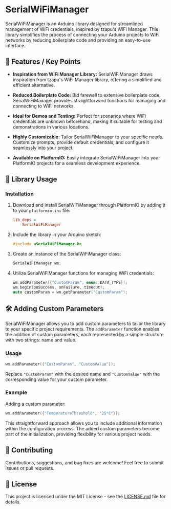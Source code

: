 
# SerialWiFiManager

SerialWiFiManager is an Arduino library designed for streamlined management of WiFi credentials, inspired by tzapu's WiFi Manager. This library simplifies the process of connecting your Arduino projects to WiFi networks by reducing boilerplate code and providing an easy-to-use interface.

## 🚀 Features / Key Points

- **Inspiration from WiFi Manager Library:** SerialWiFiManager draws inspiration from tzapu's WiFi Manager library, offering a simplified and efficient alternative.

- **Reduced Boilerplate Code:** Bid farewell to extensive boilerplate code. SerialWiFiManager provides straightforward functions for managing and connecting to WiFi networks.

- **Ideal for Demos and Testing:** Perfect for scenarios where WiFi credentials are unknown beforehand, making it suitable for testing and demonstrations in various locations.

- **Highly Customizable:** Tailor SerialWiFiManager to your specific needs. Customize prompts, provide default credentials, and configure it seamlessly into your project.

- **Available on PlatformIO:** Easily integrate SerialWiFiManager into your PlatformIO projects for a seamless development experience.

## 🔧 Library Usage

### Installation

1. Download and install SerialWiFiManager through PlatformIO by adding it to your `platformio.ini` file:

    ```ini
    lib_deps =
        SerialWiFiManager
    ```

2. Include the library in your Arduino sketch:

    ```cpp
    #include <SerialWiFiManager.h>
    ```

3. Create an instance of the SerialWiFiManager class:

    ```cpp
    SerialWiFiManager wm;
    ```

4. Utilize SerialWiFiManager functions for managing WiFi credentials:

    ```cpp
    wm.addParameter({"CustomParam", enum::DATA_TYPE});
    wm.begin(onSuccess, onFailure, timeout);
    auto customParam = wm.getParameter("CustomParam");
    ```

## 🛠️ Adding Custom Parameters

SerialWiFiManager allows you to add custom parameters to tailor the library to your specific project requirements. The `addParameter` function enables the addition of custom parameters, each represented by a simple structure with two strings: name and value.

### Usage

```cpp
wm.addParameter({"CustomParam", "CustomValue"});
```

Replace `"CustomParam"` with the desired name and `"CustomValue"` with the corresponding value for your custom parameter.

### Example

Adding a custom parameter:

```cpp
wm.addParameter({"TemperatureThreshold", "25°C"});
```

This straightforward approach allows you to include additional information within the configuration process. The added custom parameters become part of the initialization, providing flexibility for various project needs.

## 🤝 Contributing

Contributions, suggestions, and bug fixes are welcome! Feel free to submit issues or pull requests.

## 📄 License

This project is licensed under the MIT License - see the [LICENSE.md](LICENSE.md) file for details.
